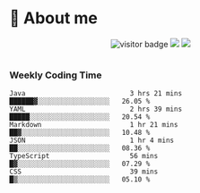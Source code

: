<!-- ![](https://youpai.roccoshi.top/img/20200804214216.png) -->

# 🧐 About me
 
<p align="center">
<img src="https://visitor-badge.laobi.icu/badge?page_id=Lincest.Lincest&title=hits" alt="visitor badge"/>
<a href="mailto:imroccoshi@gmail.com"><img src="https://img.shields.io/badge/gmail-imroccoshi%40gmail.com-red"></a>
<a href="https://blog.roccoshi.top"><img src="https://img.shields.io/badge/blog-roccoshi-green"></a>
</p>

<div align="center">
  <img src="https://github-readme-stats.vercel.app/api?username=Lincest&show_icons=true&count_private=true&show_owner=true" alt="">
   <!-- <img src="https://github-readme-stats.vercel.app/api/wakatime?username=Moreality&v=2" alt=""/> -->
</div>

### Weekly Coding Time

<!--START_SECTION:waka-->

```text
Java                          3 hrs 21 mins   ██████▓░░░░░░░░░░░░░░░░░░   26.05 %
YAML                          2 hrs 39 mins   █████░░░░░░░░░░░░░░░░░░░░   20.54 %
Markdown                      1 hr 21 mins    ██▓░░░░░░░░░░░░░░░░░░░░░░   10.48 %
JSON                          1 hr 4 mins     ██░░░░░░░░░░░░░░░░░░░░░░░   08.36 %
TypeScript                    56 mins         █▓░░░░░░░░░░░░░░░░░░░░░░░   07.29 %
CSS                           39 mins         █▒░░░░░░░░░░░░░░░░░░░░░░░   05.10 %
```

<!--END_SECTION:waka-->


